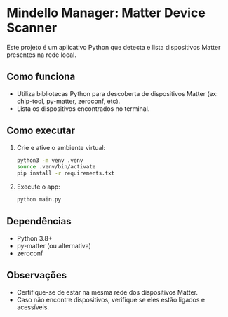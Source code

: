 # Mindello Manager: Matter Device Scanner

Este projeto é um aplicativo Python que detecta e lista dispositivos Matter presentes na rede local.

## Como funciona
- Utiliza bibliotecas Python para descoberta de dispositivos Matter (ex: chip-tool, py-matter, zeroconf, etc).
- Lista os dispositivos encontrados no terminal.

## Como executar
1. Crie e ative o ambiente virtual:
   ```bash
   python3 -m venv .venv
   source .venv/bin/activate
   pip install -r requirements.txt
   ```
2. Execute o app:
   ```bash
   python main.py
   ```

## Dependências
- Python 3.8+
- py-matter (ou alternativa)
- zeroconf

## Observações
- Certifique-se de estar na mesma rede dos dispositivos Matter.
- Caso não encontre dispositivos, verifique se eles estão ligados e acessíveis.
